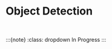 
# Object Detection

<br>

:::{note}
:class: dropdown
In Progress
:::

<br>
<br>

<br>
<br>

<br>
<br>

<br>
<br>
